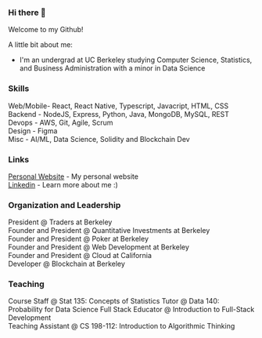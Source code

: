 ### Hi there 👋

Welcome to my Github!

A little bit about me:
- I'm an undergrad at UC Berkeley studying Computer Science, Statistics, and Business Administration with a minor in Data Science
<!-- - I'm the President of Web Development at Berkeley, UC Berkeley's premier web development education and development organization -->
<!-- - I'm extremely interested in Quantum Computing and am a part of Quantum Computing at Berkeley -->
<!-- - The psychology and details of product fascinates me, and I'd love to get more involved with product management -->
<!-- - I'm a huge fan of finance and specifically quantitive finance, which is a field I very much want to learn more about -->

<!-- Some more: -->
<!-- - 🔭 I’m currently trying to figure out how to triple major in phsyics -->
<!-- - 🌱 I’m currently learning Algorithmic Trading, Product Management, Quantum Computing, and Blockchain -->
<!-- - 👯 I’m looking to collaborate on a formal mathematical paper explaining how division by zero is equal to infinity -->
<!-- - 🤔 I’m looking for help with understanding options theory -->
<!-- - 💬 Ask me about physics, I can go on for hours about black holes and time dilation
- 📫 How to reach me: sgoel9@berkeley.edu
- 😄 Pronouns: He/Him/His
- ⚡ Fun fact: I love men's gymnastics and used to be a gymnast myself! -->

### Skills

Web/Mobile- React, React Native, Typescript, Javacript, HTML, CSS
Backend - NodeJS, Express, Python, Java, MongoDB, MySQL, REST
Devops - AWS, Git, Agile, Scrum  
Design - Figma  
Misc - AI/ML, Data Science, Solidity and Blockchain Dev  

### Links

[Personal Website](www.samarthgoel.com) - My personal website   
[Linkedin](https://www.linkedin.com/in/samarth-goel-1047b8187/) - Learn more about me :)

### Organization and Leadership

President @ Traders at Berkeley   
Founder and President @ Quantitative Investments at Berkeley   
Founder and President @ Poker at Berkeley   
Founder and President @ Web Development at Berkeley  
Founder and President @ Cloud at California   
Developer @ Blockchain at Berkeley   

### Teaching

Course Staff @ Stat 135: Concepts of Statistics
Tutor @ Data 140: Probability for Data Science
Full Stack Educator @ Introduction to Full-Stack Development  
Teaching Assistant @ CS 198-112: Introduction to Algorithmic Thinking

<!--
**sgoel97/sgoel97** is a ✨ _special_ ✨ repository because its `README.md` (this file) appears on your GitHub profile.

Here are some ideas to get you started:

- 🔭 I’m currently working on ...
- 🌱 I’m currently learning ...
- 👯 I’m looking to collaborate on ...
- 🤔 I’m looking for help with ...
- 💬 Ask me about ...
- 📫 How to reach me: ...
- 😄 Pronouns: ...
- ⚡ Fun fact: ...
-->
